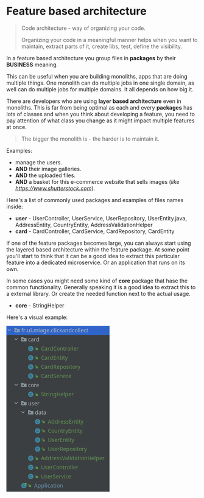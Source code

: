 # Feature based architecture

> Code architecture - way of organizing your code.
>
> Organizing your code in a meaningful manner helps when you want to
> maintain, extract parts of it, create libs, test, define the visibility.

In a feature based architecture you group files in __packages__ by their __BUSINESS__ meaning.

This can be useful when you are building monoliths, apps that are doing multiple things.
One monolith can do multiple jobs in one single domain, as well can do multiple jobs for multiple domains.
It all depends on how big it. 

There are developers who are using __layer based architecture__ even in monoliths. This is far from being optimal
as each and every __packages__ has lots of classes and when you think about developing a feature, you need to pay 
attention of what class you change as it might impact multiple features at once.

> The bigger the monolith is - the harder is to maintain it.

Examples:
- manage the users.
- __AND__ their image galleries.
- __AND__ the uploaded files.
- __AND__ a basket for this e-commerce website that sells images (_like https://www.shutterstock.com_).

Here's a list of commonly used packages and examples of files names inside:

- __user__ - UserController, UserService, UserRepository, UserEntity.java, AddressEntity, CountryEntity, AddressValidationHelper
- __card__ - CardController, CardService, CardRepository, CardEntity

If one of the feature packages becomes large, you can always start using the layered based architecture within the feature package.
At some point you'll start to think that it can be a good idea to extract this particular feature into a dedicated microservice.
Or an application that runs on its own.

In some cases you might need some kind of __core__ package that hase the common functionality. 
Generally speaking it is a good idea to extract this to a external library. Or create the needed function next to the actual usage.

- __core__ - StringHelper

Here's a visual example:

![](file-tree.png)